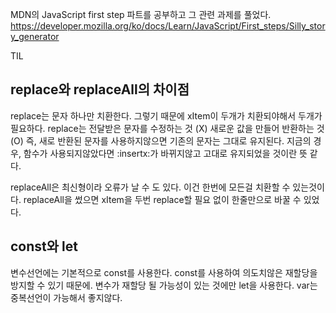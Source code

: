 MDN의 JavaScript first step 파트를 공부하고 그 관련 과제를 풀었다.
https://developer.mozilla.org/ko/docs/Learn/JavaScript/First_steps/Silly_story_generator

TIL

<h2>replace와 replaceAll의 차이점</h2>
replace는 문자 하나만 치환한다. 그렇기 때문에 xItem이 두개가 치환되야해서 두개가 필요하다.
replace는 전달받은 문자를 수정하는 것 (X) 새로운 값을 만들어 반환하는 것(O)
즉, 새로 반환된 문자를 사용하지않으면 기존의 문자는 그대로 유지된다.
지금의 경우, 함수가 사용되지않았다면 :insertx:가 바뀌지않고 고대로 유지되었을 것이란 뜻 같다.

replaceAll은 최신형이라 오류가 날 수 도 있다. 이건 한번에 모든걸 치환할 수 있는것이다.
replaceAll을 썼으면 xItem을 두번 replace할 필요 없이 한줄만으로 바꿀 수 있었다.

<h2>const와 let</h2>
변수선언에는 기본적으로 const를 사용한다. const를 사용하여 의도치않은 재할당을 방지할 수 있기 때문에.
변수가 재할당 될 가능성이 있는 것에만 let을 사용한다.
var는 중복선언이 가능해서 좋지않다.
